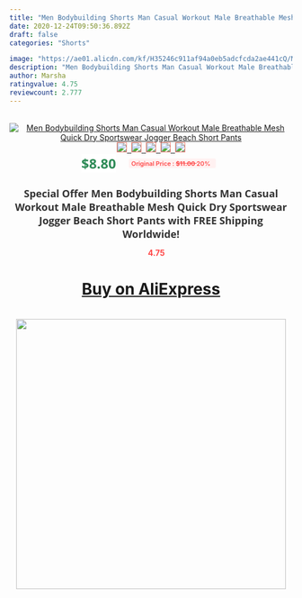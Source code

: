 ```yaml
---
title: "Men Bodybuilding Shorts Man Casual Workout Male Breathable Mesh Quick Dry Sportswear Jogger Beach Short Pants"
date: 2020-12-24T09:50:36.892Z
draft: false
categories: "Shorts"

image: "https://ae01.alicdn.com/kf/H35246c911af94a0eb5adcfcda2ae441cQ/Men-Bodybuilding-Shorts-Man-Casual-Workout-Male-Breathable-Mesh-Quick-Dry-Sportswear-Jogger-Beach-Short-Pants.jpg"
description: "Men Bodybuilding Shorts Man Casual Workout Male Breathable Mesh Quick Dry Sportswear Jogger Beach Short Pants"
author: Marsha
ratingvalue: 4.75
reviewcount: 2.777
---
```

<br>
<div style="text-align: center;">
<a href="https://s.click.aliexpress.com/e/_AbObLR" target="_blank" rel="nofollow noopener noreferrer"><img alt="Men Bodybuilding Shorts Man Casual Workout Male Breathable Mesh Quick Dry Sportswear Jogger Beach Short Pants" class="magnifier-image" src="https://ae01.alicdn.com/kf/H35246c911af94a0eb5adcfcda2ae441cQ/Men-Bodybuilding-Shorts-Man-Casual-Workout-Male-Breathable-Mesh-Quick-Dry-Sportswear-Jogger-Beach-Short-Pants.jpg_640x640.jpg">
<br>
<img style="border:1px solid salmon" src="https://ae01.alicdn.com/kf/H35246c911af94a0eb5adcfcda2ae441cQ/Men-Bodybuilding-Shorts-Man-Casual-Workout-Male-Breathable-Mesh-Quick-Dry-Sportswear-Jogger-Beach-Short-Pants.jpg_120x120.jpg">&nbsp;&nbsp;<img style="border:1px solid salmon" src="https://ae01.alicdn.com/kf/H87efc3229e3a454f8dd505ebae942fa9Q/Men-Bodybuilding-Shorts-Man-Casual-Workout-Male-Breathable-Mesh-Quick-Dry-Sportswear-Jogger-Beach-Short-Pants.jpg_120x120.jpg">&nbsp;&nbsp;<img style="border:1px solid salmon" src="https://ae01.alicdn.com/kf/Hdbc0ec8fabf44be686a22fb8e650b309j/Men-Bodybuilding-Shorts-Man-Casual-Workout-Male-Breathable-Mesh-Quick-Dry-Sportswear-Jogger-Beach-Short-Pants.jpg_120x120.jpg">&nbsp;&nbsp;<img style="border:1px solid salmon" src="https://ae01.alicdn.com/kf/He58367c076394f959e01be430d6566d9z/Men-Bodybuilding-Shorts-Man-Casual-Workout-Male-Breathable-Mesh-Quick-Dry-Sportswear-Jogger-Beach-Short-Pants.jpg_120x120.jpg">&nbsp;&nbsp;<img style="border:1px solid salmon" src="https://ae01.alicdn.com/kf/Hb7dfd94407294f3295f6f30ac17b1569Z/Men-Bodybuilding-Shorts-Man-Casual-Workout-Male-Breathable-Mesh-Quick-Dry-Sportswear-Jogger-Beach-Short-Pants.jpg_120x120.jpg"></a></div><br0>
<div style="text-align: center;"><span style="background-color: white; border: 0px; box-sizing: border-box; color: seagreen; display: inline-block; font-family: &quot;open sans&quot; , &quot;arial&quot; , &quot;helvetica&quot; , sans-serif , &quot;heiti&quot;; font-size: 24px; font-stretch: inherit; font-weight: 700; line-height: inherit; margin: 0px 10px 0px 0px; padding: 0px; vertical-align: middle;">$8.80 </span>
<span style="background: rgb(255 , 241 , 241); border-radius: 3px; border: 0px; box-sizing: border-box; color: #ff4747; display: inline-block; font-family: inherit; font-size: 12px; font-stretch: inherit; font-style: inherit; font-variant: inherit; font-weight: 600; line-height: inherit; margin: 0px; padding: 2px 5px; transform: scale(0.9); vertical-align: middle;">Original Price : <b style="text-decoration: line-through;">$11.00 </b> 20%&nbsp;&nbsp;</span></div>
<h1 style="color: #333333; display: inline-block; font-family: &quot;open sans&quot; , &quot;arial&quot; , &quot;helvetica&quot; , sans-serif , &quot;heiti&quot;; font-size: 18px; font-stretch: inherit; font-weight: 700; text-align: center;">Special Offer Men Bodybuilding Shorts Man Casual Workout Male Breathable Mesh Quick Dry Sportswear Jogger Beach Short Pants with FREE Shipping Worldwide!</h1>
<div style="color: #ff4747; text-align: center;">
<img src="https://4.bp.blogspot.com/-M0ZcTcb-5uY/XleCXlxnR4I/AAAAAAAAAEc/OrjgMkXV1oMQFaCRZj5HQwOCBcu3w1FegCPcBGAYYCw/s1600/star.png" style="height: 15px;">&nbsp;<b>4.75</b></div>
<div class="button_cont" align="center"><a class="buynow_a" href="https://s.click.aliexpress.com/e/_AbObLR" target="_blank" rel="nofollow noopener noreferrer"><H1>Buy on AliExpress</H1></a></div><br>
<div class="separator" style="clear: both; text-align: center;">
<img src="https://lh3.googleusercontent.com/-pTy5HemUv9M/XlePHvY0dAI/AAAAAAAAAE4/0nX5iRUoIWY8eMW9Dpxeirr157OZliDIgCLcBGAsYHQ/s1600/badge.gif" width="480">
</div>
